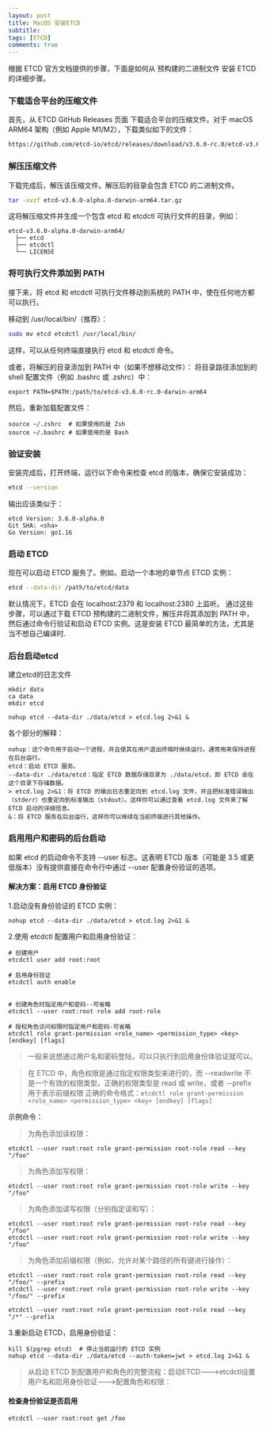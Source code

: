```yaml
---
layout: post
title: MacOS 安装ETCD
subtitle: 
tags: [ETCD]
comments: true
---  
```


根据 ETCD 官方文档提供的步骤，下面是如何从 预构建的二进制文件 安装 ETCD 的详细步骤。

### 下载适合平台的压缩文件

首先，从 ETCD GitHub Releases 页面 下载适合平台的压缩文件。对于 macOS ARM64 架构（例如 Apple M1/M2），下载类似如下的文件：

```bash
https://github.com/etcd-io/etcd/releases/download/v3.6.0-rc.0/etcd-v3.6.0-rc.0-darwin-arm64.zip
```

### 解压压缩文件

下载完成后，解压该压缩文件。解压后的目录会包含 ETCD 的二进制文件。

```bash
tar -xvzf etcd-v3.6.0-alpha.0-darwin-arm64.tar.gz
```
这将解压缩文件并生成一个包含 etcd 和 etcdctl 可执行文件的目录，例如：

```shell
etcd-v3.6.0-alpha.0-darwin-arm64/
  ├── etcd
  ├── etcdctl
  └── LICENSE
```

### 将可执行文件添加到 PATH

接下来，将 etcd 和 etcdctl 可执行文件移动到系统的 PATH 中，使在任何地方都可以执行。

移动到 /usr/local/bin/（推荐）：

```bash
sudo mv etcd etcdctl /usr/local/bin/
```
这样，可以从任何终端直接执行 etcd 和 etcdctl 命令。

或者，将解压的目录添加到 PATH 中（如果不想移动文件）： 将目录路径添加到的 shell 配置文件（例如 .bashrc 或 .zshrc）中：

```shell
export PATH=$PATH:/path/to/etcd-v3.6.0-rc.0-darwin-arm64
```
然后，重新加载配置文件：

```shell
source ~/.zshrc  # 如果使用的是 Zsh
source ~/.bashrc # 如果使用的是 Bash
```

### 验证安装

安装完成后，打开终端，运行以下命令来检查 etcd 的版本，确保它安装成功：

```bash
etcd --version
```
输出应该类似于：

```shell
etcd Version: 3.6.0-alpha.0
Git SHA: <sha>
Go Version: go1.16
```

### 启动 ETCD

现在可以启动 ETCD 服务了。例如，启动一个本地的单节点 ETCD 实例：

```bash
etcd --data-dir /path/to/etcd/data
```

默认情况下，ETCD 会在 localhost:2379 和 localhost:2380 上监听。
通过这些步骤，可以通过下载 ETCD 预构建的二进制文件，解压并将其添加到 PATH 中，然后通过命令行验证和启动 ETCD 实例。这是安装 ETCD 最简单的方法，尤其是当不想自己编译时.

### 后台启动etcd

建立etcd的日志文件

```shell
mkdir data
ca data 
mkdir etcd
```

```shell
nohup etcd --data-dir ./data/etcd > etcd.log 2>&1 &
```

各个部分的解释：
```text
nohup：这个命令用于启动一个进程，并且使其在用户退出终端时继续运行。通常用来保持进程在后台运行。
etcd：启动 ETCD 服务。
--data-dir ./data/etcd：指定 ETCD 数据存储目录为 ./data/etcd，即 ETCD 会在这个目录下存储数据。
> etcd.log 2>&1：将 ETCD 的输出日志重定向到 etcd.log 文件，并且把标准错误输出（stderr）也重定向到标准输出（stdout）。这样你可以通过查看 etcd.log 文件来了解 ETCD 启动的详细信息。
&：将 ETCD 服务在后台运行，这样你可以继续在当前终端进行其他操作。
```


### 启用用户和密码的后台启动

如果 etcd 的启动命令不支持 --user 标志。这表明 ETCD 版本（可能是 3.5 或更低版本）没有提供直接在命令行中通过 --user 配置身份验证的选项。

#### 解决方案：启用 ETCD 身份验证


1.启动没有身份验证的 ETCD 实例：

```shell
nohup etcd --data-dir ./data/etcd > etcd.log 2>&1 &
```

2.使用 etcdctl 配置用户和启用身份验证：

```shell
# 创建用户
etcdctl user add root:root

# 启用身份验证
etcdctl auth enable


# 创建角色时指定用户和密码--可省略
etcdctl --user root:root role add root-role

# 授权角色访问权限时指定用户和密码-可省略
etcdctl role grant-permission <role_name> <permission_type> <key> [endkey] [flags]

```

> 一般来说想通过用户名和密码登陆，可以只执行到启用身份体验证就可以。

> 在 ETCD 中，角色权限是通过指定权限类型来进行的，而 --readwrite 不是一个有效的权限类型。正确的权限类型是 read 或 write，或者 --prefix 用于表示前缀权限
> 正确的命令格式：`etcdctl role grant-permission <role_name> <permission_type> <key> [endkey] [flags]`

示例命令：

> 为角色添加读权限：

```shell
etcdctl --user root:root role grant-permission root-role read --key "/foo"
```
> 为角色添加写权限：

```shell
etcdctl --user root:root role grant-permission root-role write --key "/foo"
```

> 为角色添加读写权限（分别指定读和写）：

```shell
etcdctl --user root:root role grant-permission root-role read --key "/foo"
etcdctl --user root:root role grant-permission root-role write --key "/foo"
```

> 为角色添加前缀权限（例如，允许对某个路径的所有键进行操作）：

```shell
etcdctl --user root:root role grant-permission root-role read --key "/foo/" --prefix
etcdctl --user root:root role grant-permission root-role write --key "/foo/" --prefix
```

> 

```shell
etcdctl --user root:root role grant-permission root-role read --key "/*" --prefix
```

3.重新启动 ETCD，启用身份验证：

```shell
kill $(pgrep etcd)  # 停止当前运行的 ETCD 实例
nohup etcd --data-dir ./data/etcd --auth-token=jwt > etcd.log 2>&1 &

```


> 从启动 ETCD 到配置用户和角色的完整流程：启动ETCD--->etcdctl设置用户名和启用身份验证--->配置角色和权限：

#### 检查身份验证是否启用

```shell
etcdctl --user root:root get /foo
```